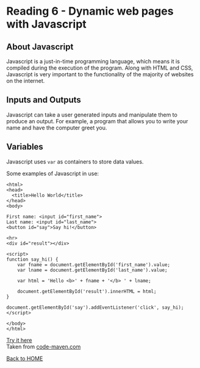 # Reading 6 - Dynamic web pages with Javascript

## About Javascript

Javascript is a just-in-time programming language, which means it is compiled during the execution of the program. Along with HTML and CSS, Javascript is very important to the functionality of the majority of websites on the internet.

## Inputs and Outputs

Javascript can take a user generated inputs and manipulate them to produce an output. For example, a program that allows you to write your name and have the computer greet you.

## Variables

Javascript uses `var` as containers to store data values.

Some examples of Javascript in use:

```
<html>
<head>
  <title>Hello World</title>
</head>
<body>
 
First name: <input id="first_name">
Last name: <input id="last_name">
<button id="say">Say hi!</button>
 
<hr>
<div id="result"></div>
 
<script>
function say_hi() {
    var fname = document.getElementById('first_name').value;
    var lname = document.getElementById('last_name').value;
 
    var html = 'Hello <b>' + fname + '</b> ' + lname;
 
    document.getElementById('result').innerHTML = html;
}
 
document.getElementById('say').addEventListener('click', say_hi);
</script>
 
</body>
</html>
```
[Try it here](https://code-maven.com/try/examples/js/pure_js_greating.html)\
Taken from [code-maven.com](https://code-maven.com/input-output-in-plain-javascript)

[Back to HOME](README.md)